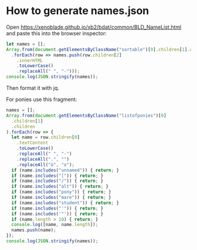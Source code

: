 # How to generate names.json

Open https://xenoblade.github.io/xb2/bdat/common/BLD_NameList.html and paste
this into the browser inspector:

```js
let names = [];
Array.from(document.getElementsByClassName("sortable")[0].children[1].children)
  .forEach(row => names.push(row.children[2]
    .innerHTML
    .toLowerCase()
    .replaceAll(" ", "-")));
console.log(JSON.stringify(names));
```

Then format it with jq.

For ponies use this fragment:

```javascript
names = [];
Array.from(document.getElementsByClassName("listofponies")[0]
  .children[1]
  .children
).forEach(row => {
  let name = row.children[0]
    .textContent
    .toLowerCase()
    .replaceAll(" ", "-")
    .replaceAll(".", "")
    .replaceAll("ö", "o");
  if (name.includes("unnamed")) { return; }
  if (name.includes("[")) { return; }
  if (name.includes("/")) { return; }
  if (name.includes("alt")) { return; }
  if (name.includes("pony")) { return; }
  if (name.includes("mare")) { return; }
  if (name.includes("student")) { return; }
  if (name.includes("'")) { return; }
  if (name.includes('"')) { return; }
  if (name.length > 10) { return; }
  console.log([name, name.length]);
  names.push(name);
});
console.log(JSON.stringify(names));
```
